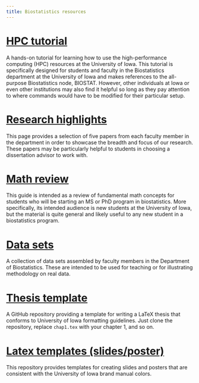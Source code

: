 ```yaml
---
title: Biostatistics resources
---
```


# [HPC tutorial](https://iowabiostat.github.io/hpc/index.html)

A hands-on tutorial for learning how to use the high-performance computing (HPC) resources at the University of Iowa. This tutorial is specifically designed for students and faculty in the Biostatistics department at the University of Iowa and makes references to the all-purpose Biostatistics node, BIOSTAT. However, other individuals at Iowa or even other institutions may also find it helpful so long as they pay attention to where commands would have to be modified for their particular setup.

# [Research highlights](https://iowabiostat.github.io/research-highlights/)

This page provides a selection of five papers from each faculty member in the department in order to showcase the breadth and focus of our research. These papers may be particularly helpful to students in choosing a dissertation advisor to work with.

# [Math review](https://iowabiostat.github.io/math-review/index.html)

This guide is intended as a review of fundamental math concepts for students who will be starting an MS or PhD program in biostatistics. More specifically, its intended audience is new students at the University of Iowa, but the material is quite general and likely useful to any new student in a biostatistics program.

# [Data sets](https://iowabiostat.github.io/data-sets/)

A collection of data sets assembled by faculty members in the Department of Biostatistics. These are intended to be used for teaching or for illustrating methodology on real data.

# [Thesis template](https://github.com/IowaBiostat/thesis-template)

A GitHub repository providing a template for writing a LaTeX thesis that conforms to University of Iowa formatting guidelines. Just clone the repository, replace `chap1.tex` with your chapter 1, and so on.

# [Latex templates (slides/poster)](https://github.com/IowaBiostat/ui_latex)

This repository provides templates for creating slides and posters that are consistent with the University of Iowa brand manual colors.
